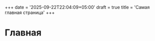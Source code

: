 +++
date = '2025-09-22T22:04:09+05:00'
draft = true
title = 'Самая главная страница'
+++

# Главная
